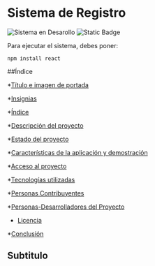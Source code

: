 <h1>Sistema de Registro</h1>

 ![Sistema en Desarollo](https://img.shields.io/badge/STATUS-EN%20DESARROLLO-green) ![Static Badge](https://img.shields.io/badge/Version-1.1.0-red)

Para ejecutar el sistema, debes poner:

```npm install react```

##Índice

*[Título e imagen de portada](#Título-e-imagen-de-portada)

*[Insignias](#insignias)

*[Índice](#índice)

*[Descripción del proyecto](#Subtitulo)

*[Estado del proyecto](#Estado-del-proyecto)

*[Características de la aplicación y demostración](#Características-de-la-aplicación-y-demostración)

*[Acceso al proyecto](#acceso-proyecto)

*[Tecnologías utilizadas](#tecnologías-utilizadas)

*[Personas Contribuyentes](#personas-contribuyentes)

*[Personas-Desarrolladores del Proyecto](#personas-desarrolladores)

* [Licencia](#licencia)

*[Conclusión](#conclusión)


<h2>Subtitulo</h2>



